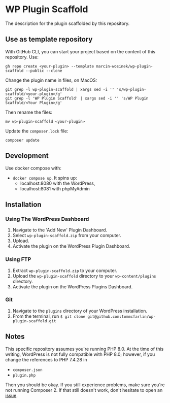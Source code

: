 # WP Plugin Scaffold

The description for the plugin scaffolded by this repository.

## Use as template repository

With GitHub CLI, you can start your project based on the content of this
repository. Use:

```
gh repo create <your-plugin> --template marcin-wosinek/wp-plugin-scaffold --public --clone
```

Change the plugin name in files, on MacOS:

```
git grep -l wp-plugin-scaffold | xargs sed -i '' 's/wp-plugin-scaffold/<your-plugin>/g'
git grep -l 'WP Plugin Scaffold' | xargs sed -i '' 's/WP Plugin Scaffold/<Your Plugin>/g'
```

Then rename the files:

```
mv wp-plugin-scaffold <your-plugin>
```

Update the `composer.lock` file:

```
composer update
```

## Development

Use docker compose with:

* `docker compose up`. It spins up:
  * localhost:8080 with the WordPress,
  * localhost:8081 with phpMyAdmin

## Installation

### Using The WordPress Dashboard

1. Navigate to the 'Add New' Plugin Dashboard.
2. Select `wp-plugin-scaffold.zip` from your computer.
3. Upload.
4. Activate the plugin on the WordPress Plugin Dashboard.

### Using FTP

1. Extract `wp-plugin-scaffold.zip` to your computer.
2. Upload the `wp-plugin-scaffold` directory to your `wp-content/plugins` directory.
3. Activate the plugin on the WordPress Plugins Dashboard.

### Git

1. Navigate to the `plugins` directory of your WordPress installation.
2. From the terminal, run `$ git clone git@github.com:tommcfarlin/wp-plugin-scaffold.git`

## Notes

This specific repository assumes you're running PHP 8.0.  At the time of this writing, WordPress is not fully compatible with PHP 8.0; however, if you change the references to PHP 7.4.28 in

* `composer.json`
* `plugin.php`

Then you should be okay. If you still experience problems, make sure you're not running Composer 2. If that still doesn't work, don't hesitate to open an [issue](https://github.com/tommcfarlin/wp-plugin-scaffold/issues).
